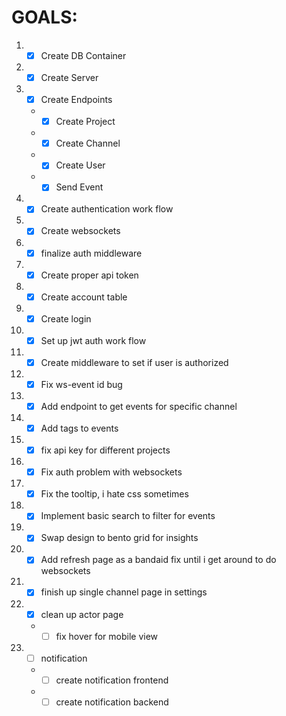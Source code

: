 # GOALS:

1.  - [x] Create DB Container
2.  - [x] Create Server
3.  - [x] Create Endpoints
    -   - [x] Create Project
    -   - [x] Create Channel
    -   - [x] Create User
    -   - [x] Send Event
4.  - [x] Create authentication work flow
5.  - [x] Create websockets
6.  - [x] finalize auth middleware
7.  - [x] Create proper api token
8.  - [x] Create account table
9.  - [x] Create login
10. - [x] Set up jwt auth work flow
11. - [x] Create middleware to set if user is authorized
12. - [x] Fix ws-event id bug
13. - [x] Add endpoint to get events for specific channel
14. - [x] Add tags to events
15. - [x] fix api key for different projects
16. - [x] Fix auth problem with websockets
17. - [x] Fix the tooltip, i hate css sometimes
18. - [x] Implement basic search to filter for events
19. - [x] Swap design to bento grid for insights
20. - [x] Add refresh page as a bandaid fix until i get around to do websockets
21. - [x] finish up single channel page in settings
22. - [x] clean up actor page
    -   - [ ] fix hover for mobile view 
23. - [ ] notification
    -   - [ ] create notification frontend
    -   - [ ] create notification backend
